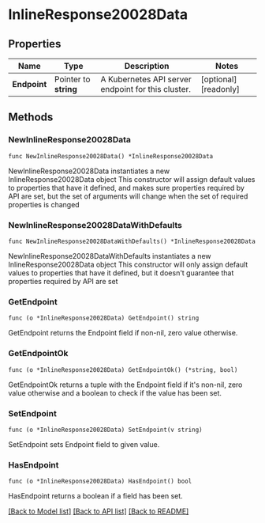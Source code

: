 # InlineResponse20028Data

## Properties

Name | Type | Description | Notes
------------ | ------------- | ------------- | -------------
**Endpoint** | Pointer to **string** | A Kubernetes API server endpoint for this cluster.  | [optional] [readonly] 

## Methods

### NewInlineResponse20028Data

`func NewInlineResponse20028Data() *InlineResponse20028Data`

NewInlineResponse20028Data instantiates a new InlineResponse20028Data object
This constructor will assign default values to properties that have it defined,
and makes sure properties required by API are set, but the set of arguments
will change when the set of required properties is changed

### NewInlineResponse20028DataWithDefaults

`func NewInlineResponse20028DataWithDefaults() *InlineResponse20028Data`

NewInlineResponse20028DataWithDefaults instantiates a new InlineResponse20028Data object
This constructor will only assign default values to properties that have it defined,
but it doesn't guarantee that properties required by API are set

### GetEndpoint

`func (o *InlineResponse20028Data) GetEndpoint() string`

GetEndpoint returns the Endpoint field if non-nil, zero value otherwise.

### GetEndpointOk

`func (o *InlineResponse20028Data) GetEndpointOk() (*string, bool)`

GetEndpointOk returns a tuple with the Endpoint field if it's non-nil, zero value otherwise
and a boolean to check if the value has been set.

### SetEndpoint

`func (o *InlineResponse20028Data) SetEndpoint(v string)`

SetEndpoint sets Endpoint field to given value.

### HasEndpoint

`func (o *InlineResponse20028Data) HasEndpoint() bool`

HasEndpoint returns a boolean if a field has been set.


[[Back to Model list]](../README.md#documentation-for-models) [[Back to API list]](../README.md#documentation-for-api-endpoints) [[Back to README]](../README.md)


